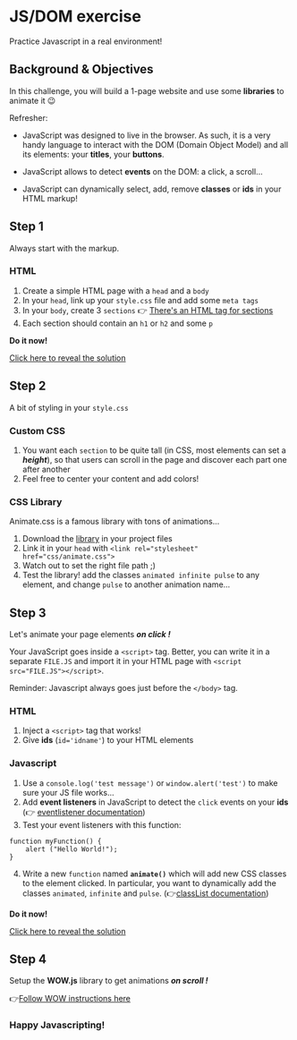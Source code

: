 # JS/DOM exercise

Practice Javascript in a real environment!

## Background & Objectives

In this challenge, you will build a 1-page website and use some **libraries** to animate it 😉

Refresher:

- JavaScript was designed to live in the browser. As such, it is a very handy language to interact with the DOM (Domain Object Model) and all its elements: your **titles**, your **buttons**.

- JavaScript allows to detect **events** on the DOM: a click, a scroll...

- JavaScript can dynamically select, add, remove **classes** or **ids** in your HTML markup!

## Step 1

Always start with the markup.

### HTML

1. Create a simple HTML page with a `head` and a `body`
2. In your `head`, link up your `style.css` file and add some `meta tags`
3. In your `body`, create 3 `sections` 👉 [There's an HTML tag for sections](https://www.w3schools.com/tags/tag_section.asp)
4. Each section should contain an `h1` or `h2` and some `p`

**Do it now!**

[Click here to reveal the solution](solution-1.html)

## Step 2

A bit of styling in your `style.css`

### Custom CSS

1. You want each `section` to be quite tall (in CSS, most elements can set a ***height***), so that users can scroll in the page and discover each part one after another
2. Feel free to center your content and add colors!

### CSS Library

Animate.css is a famous library with tons of animations...

1. Download the [library](https://daneden.github.io/animate.css/) in your project files
2. Link it in your `head` with `<link rel="stylesheet" href="css/animate.css">`
3. Watch out to set the right file path ;)
4. Test the library! add the classes `animated infinite pulse` to any element, and change `pulse` to another animation name...

## Step 3

Let's animate your page elements ***on click !***

Your JavaScript goes inside a `<script>` tag. Better, you can write it in a separate `FILE.JS` and import it in your HTML page with `<script src="FILE.JS"></script>`.

Reminder: Javascript always goes just before the `</body>` tag.

### HTML

1. Inject a `<script>` tag that works! 
2. Give **ids** (`id='idname'`) to your HTML elements

### Javascript

1. Use a `console.log('test message')` or `window.alert('test')` to make sure your JS file works...
2. Add **event listeners** in JavaScript to detect the `click` events on your **ids** (👉 [eventlistener documentation](https://www.w3schools.com/js/js_htmldom_eventlistener.asp))
3. Test your event listeners with this function:

```
function myFunction() {
    alert ("Hello World!");
}
```
4. Write a new `function` named **`animate()`** which will add new CSS classes to the element clicked. In particular, you want to dynamically add the classes `animated`, `infinite` and `pulse`. (👉[classList documentation](https://www.w3schools.com/jsref/prop_element_classlist.asp))

**Do it now!**

[Click here to reveal the solution](solution-2.js)

## Step 4

Setup the **WOW.js** library to get animations ***on scroll !***

👉[Follow WOW instructions here](http://mynameismatthieu.com/WOW/docs.html)



### Happy Javascripting!
